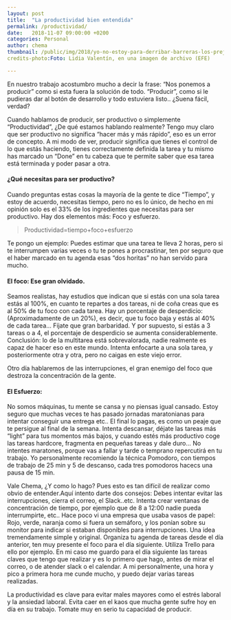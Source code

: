 ```yaml
---
layout: post
title:  "La productividad bien entendida"
permalink: /productividad/
date:   2018-11-07 09:00:00 +0200
categories: Personal
author: chema
thumbnail: /public/img/2018/yo-no-estoy-para-derribar-barreras-los-prejuicios-vienen-del-desconocimiento.jpg
credits-photo:Foto: Lidia Valentín, en una imagen de archivo (EFE)

---
```

En nuestro trabajo acostumbro mucho a decir la frase: “Nos ponemos a producir” como si esta fuera la solución de todo. “Producir”, como si le pudieras dar al botón de desarrollo y todo estuviera listo.. ¿Suena fácil, verdad?

Cuando hablamos de producir, ser productivo o simplemente “Productividad”, ¿De qué estamos hablando realmente? Tengo muy claro que ser productivo no significa “hacer más y más rápido”, eso es un error de concepto. A mi modo de ver, producir significa que tienes el control de lo que estás haciendo, tienes correctamente definida la tarea y tu mismo has marcado un “Done” en tu cabeza que te permite saber que esa tarea está terminada y poder pasar a otra. 

<h4>¿Qué necesitas para ser productivo?</h4>
Cuando preguntas estas cosas la mayoría de la gente te dice “Tiempo”, y estoy de acuerdo, necesitas tiempo, pero no es lo único, de hecho en mi opinión solo es el 33% de los ingredientes que necesitas para ser productivo. Hay dos elementos más: Foco y esfuerzo.

<blockquote>Productividad=tiempo+foco+esfuerzo</blockquote>

Te pongo un ejemplo: Puedes estimar que una tarea te lleva 2 horas, pero si te interrumpen varias veces o tu te pones a procrastinar, ten por seguro que el haber marcado en tu agenda esas “dos horitas” no han servido para mucho.  

<h4>El foco: Ese gran olvidado.</h4>
Seamos realistas, hay estudios que indican que si estás con una sola tarea estás al 100%, en cuanto te repartes a dos tareas, ni de coña creas que es al 50% de tu foco con cada tarea.  Hay un porcentaje de desperdicio: (Aproximadamente de un 20%), es decir, que tu foco baja y estás al 40% de cada tarea… Fíjate que gran barbaridad. Y por supuesto, si estás a 3 tareas o a 4, el porcentaje de desperdicio se aumenta considerablemente. Conclusión: lo de la multitarea está sobrevalorada, nadie realmente es capaz de hacer eso en este mundo. Intenta enfocarte a una sola tarea, y posteriormente otra y otra, pero no caigas en este viejo error. 

Otro día hablaremos de las interrupciones, el gran enemigo del foco que destroza la concentración de la gente. 

<h4>El Esfuerzo:</h4>
No somos máquinas, tu mente se cansa y no piensas igual cansado. Estoy seguro que muchas veces te has pasado jornadas maratonianas para intentar conseguir una entrega etc.. El final lo pagas, es como un peaje que te persigue al final de la semana. Intenta descansar, déjate las tareas más “light” para tus momentos más bajos, y cuando estés más productivo coge las tareas hardcore, fragmenta en pequeñas tareas y dale duro… No intentes maratones, porque vas a fallar y tarde o temprano repercutirá en tu trabajo. Yo personalmente recomiendo la técnica Pomodoro, con tiempos de trabajo de 25 min y 5 de descanso, cada tres pomodoros hacecs una pausa de 15 min. 

Vale Chema, ¿Y como lo hago? Pues esto es tan difícil de realizar como obvio de entender.Aquí intento darte dos consejos:
Debes intentar evitar las interrupciones, cierra el correo, el Slack..etc. Intenta crear ventanas de concentración de tiempo, por ejemplo que de 8 a 12:00 nadie pueda interrumpirte, etc.. Hace poco vi una empresa que usaba vasos de papel: Rojo, verde, naranja como si fuera un semáforo, y los ponían sobre su monitor para indicar si estaban disponibles para interrupciones. Una idea tremendamente simple y original.
Organiza tu agenda de tareas desde el día anterior, ten muy presente el foco para el día siguiente. Utiliza Trello para ello por ejemplo. En mi caso me guardo para el día siguiente las tareas claves que tengo que realizar y es lo primero que hago, antes de mirar el correo, o de atender slack o el calendar. A mi personalmente, una hora y pico a primera hora me cunde mucho, y puedo dejar varias tareas realizadas. 


La productividad es clave para evitar males mayores como el estrés laboral y la ansiedad laboral. Evita caer en el kaos que mucha gente sufre hoy en día en su trabajo. Tomate muy en serio tu capacidad de producir.
